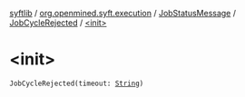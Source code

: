 [syftlib](../../../index.md) / [org.openmined.syft.execution](../../index.md) / [JobStatusMessage](../index.md) / [JobCycleRejected](index.md) / [&lt;init&gt;](./-init-.md)

# &lt;init&gt;

`JobCycleRejected(timeout: `[`String`](https://kotlinlang.org/api/latest/jvm/stdlib/kotlin/-string/index.html)`)`